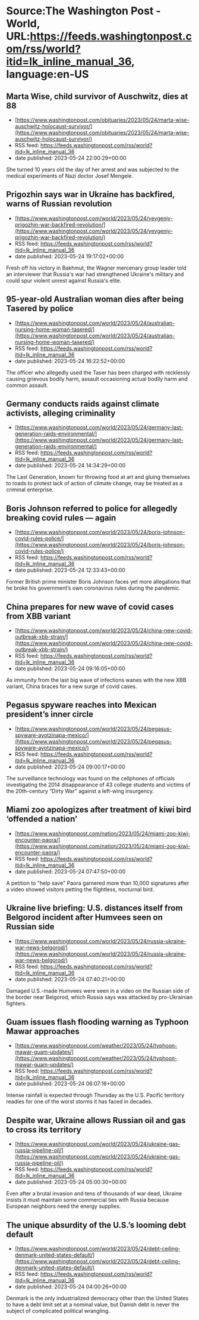 # Source:The Washington Post - World, URL:https://feeds.washingtonpost.com/rss/world?itid=lk_inline_manual_36, language:en-US

## Marta Wise, child survivor of Auschwitz, dies at 88
 - [https://www.washingtonpost.com/obituaries/2023/05/24/marta-wise-auschwitz-holocaust-survivor/](https://www.washingtonpost.com/obituaries/2023/05/24/marta-wise-auschwitz-holocaust-survivor/)
 - RSS feed: https://feeds.washingtonpost.com/rss/world?itid=lk_inline_manual_36
 - date published: 2023-05-24 22:00:29+00:00

She turned 10 years old the day of her arrest and was subjected to the medical experiments of Nazi doctor Josef Mengele.

## Prigozhin says war in Ukraine has backfired, warns of Russian revolution
 - [https://www.washingtonpost.com/world/2023/05/24/yevgeniy-prigozhin-war-backfired-revolution/](https://www.washingtonpost.com/world/2023/05/24/yevgeniy-prigozhin-war-backfired-revolution/)
 - RSS feed: https://feeds.washingtonpost.com/rss/world?itid=lk_inline_manual_36
 - date published: 2023-05-24 19:17:02+00:00

Fresh off his victory in Bakhmut, the Wagner mercenary group leader told an interviewer that Russia's war had strengthened Ukraine's military and could spur violent unrest against Russia's elite.

## 95-year-old Australian woman dies after being Tasered by police
 - [https://www.washingtonpost.com/world/2023/05/24/australian-nursing-home-woman-tasered/](https://www.washingtonpost.com/world/2023/05/24/australian-nursing-home-woman-tasered/)
 - RSS feed: https://feeds.washingtonpost.com/rss/world?itid=lk_inline_manual_36
 - date published: 2023-05-24 16:22:52+00:00

The officer who allegedly used the Taser has been charged with recklessly causing grievous bodily harm, assault occasioning actual bodily harm and common assault.

## Germany conducts raids against climate activists, alleging criminality
 - [https://www.washingtonpost.com/world/2023/05/24/germany-last-generation-raids-environmental/](https://www.washingtonpost.com/world/2023/05/24/germany-last-generation-raids-environmental/)
 - RSS feed: https://feeds.washingtonpost.com/rss/world?itid=lk_inline_manual_36
 - date published: 2023-05-24 14:34:29+00:00

The Last Generation, known for throwing food at art and gluing themselves to roads to protest lack of action of climate change, may be treated as a criminal enterprise.

## Boris Johnson referred to police for allegedly breaking covid rules — again
 - [https://www.washingtonpost.com/world/2023/05/24/boris-johnson-covid-rules-police/](https://www.washingtonpost.com/world/2023/05/24/boris-johnson-covid-rules-police/)
 - RSS feed: https://feeds.washingtonpost.com/rss/world?itid=lk_inline_manual_36
 - date published: 2023-05-24 12:33:43+00:00

Former British prime minister Boris Johnson faces yet more allegations that he broke his government’s own coronavirus rules during the pandemic.

## China prepares for new wave of covid cases from XBB variant
 - [https://www.washingtonpost.com/world/2023/05/24/china-new-covid-outbreak-xbb-strain/](https://www.washingtonpost.com/world/2023/05/24/china-new-covid-outbreak-xbb-strain/)
 - RSS feed: https://feeds.washingtonpost.com/rss/world?itid=lk_inline_manual_36
 - date published: 2023-05-24 09:16:05+00:00

As immunity from the last big wave of infections wanes with the new XBB variant, China braces for a new surge of covid cases.

## Pegasus spyware reaches into Mexican president’s inner circle
 - [https://www.washingtonpost.com/world/2023/05/24/pegasus-spyware-ayotzinapa-mexico/](https://www.washingtonpost.com/world/2023/05/24/pegasus-spyware-ayotzinapa-mexico/)
 - RSS feed: https://feeds.washingtonpost.com/rss/world?itid=lk_inline_manual_36
 - date published: 2023-05-24 09:00:17+00:00

The surveillance technology was found on the cellphones of officials investigating the 2014 disappearance of 43 college students and victims of the 20th-century “Dirty War” against a left-wing insurgency.

## Miami zoo apologizes after treatment of kiwi bird ‘offended a nation’
 - [https://www.washingtonpost.com/nation/2023/05/24/miami-zoo-kiwi-encounter-paora/](https://www.washingtonpost.com/nation/2023/05/24/miami-zoo-kiwi-encounter-paora/)
 - RSS feed: https://feeds.washingtonpost.com/rss/world?itid=lk_inline_manual_36
 - date published: 2023-05-24 07:47:50+00:00

A petition to "help save" Paora garnered more than 10,000 signatures after a video showed visitors petting the flightless, nocturnal bird.

## Ukraine live briefing: U.S. distances itself from Belgorod incident after Humvees seen on Russian side
 - [https://www.washingtonpost.com/world/2023/05/24/russia-ukraine-war-news-belgorod/](https://www.washingtonpost.com/world/2023/05/24/russia-ukraine-war-news-belgorod/)
 - RSS feed: https://feeds.washingtonpost.com/rss/world?itid=lk_inline_manual_36
 - date published: 2023-05-24 07:40:21+00:00

Damaged U.S.-made Humvees were seen in a video on the Russian side of the border near Belgorod, which Russia says was attacked by pro-Ukrainian fighters.

## Guam issues flash flooding warning as Typhoon Mawar approaches
 - [https://www.washingtonpost.com/weather/2023/05/24/typhoon-mawar-guam-updates/](https://www.washingtonpost.com/weather/2023/05/24/typhoon-mawar-guam-updates/)
 - RSS feed: https://feeds.washingtonpost.com/rss/world?itid=lk_inline_manual_36
 - date published: 2023-05-24 06:07:16+00:00

Intense rainfall is expected through Thursday as the U.S. Pacific territory readies for one of the worst storms it has faced in decades.

## Despite war, Ukraine allows Russian oil and gas to cross its territory
 - [https://www.washingtonpost.com/world/2023/05/24/ukraine-gas-russia-pipeline-oil/](https://www.washingtonpost.com/world/2023/05/24/ukraine-gas-russia-pipeline-oil/)
 - RSS feed: https://feeds.washingtonpost.com/rss/world?itid=lk_inline_manual_36
 - date published: 2023-05-24 05:00:30+00:00

Even after a brutal invasion and tens of thousands of war dead, Ukraine insists it must maintain some commercial ties with Russia because European neighbors need the energy supplies.

## The unique absurdity of the U.S.’s looming debt default
 - [https://www.washingtonpost.com/world/2023/05/24/debt-ceiling-denmark-united-states-default/](https://www.washingtonpost.com/world/2023/05/24/debt-ceiling-denmark-united-states-default/)
 - RSS feed: https://feeds.washingtonpost.com/rss/world?itid=lk_inline_manual_36
 - date published: 2023-05-24 04:00:26+00:00

Denmark is the only industrialized democracy other than the United States to have a debt limit set at a nominal value, but Danish debt is never the subject of complicated political wrangling.

